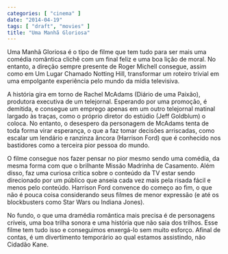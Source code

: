 ```yaml
---
categories: [ "cinema" ]
date: "2014-04-19"
tags: [ "draft", "movies" ]
title: "Uma Manhã Gloriosa"
---
```

Uma Manhã Gloriosa é o tipo de filme que tem tudo para ser mais uma
comédia romântica clichê com um final feliz e uma boa lição de
moral. No entanto, a direção sempre presente de Roger Michell consegue,
assim como em Um Lugar Chamado Notting Hill, transformar um roteiro
trivial em uma empolgante experiência pelo mundo da mídia televisiva.

A história gira em torno de Rachel McAdams (Diário de uma Paixão),
produtora executiva de um telejornal. Esperando por uma promoção, é
demitida, e consegue um emprego apenas em um outro telejornal matinal
largado às traças, como o próprio diretor do estúdio (Jeff Goldblum)
o coloca. No entanto, o desespero da personagem de McAdams tenta de
toda forma virar esperança, o que a faz tomar decisões arriscadas,
como escalar um lendário e ranzinza âncora (Harrison Ford) que é
conhecido nos bastidores como a terceira pior pessoa do mundo.

O filme consegue nos fazer pensar no pior mesmo sendo uma comédia, da
mesma forma com que o brilhante Missão Madrinha de Casamento. Além
disso, faz uma curiosa crítica sobre o conteúdo da TV estar sendo
direcionado por um público que anseia cada vez mais pela risada fácil
e menos pelo conteúdo. Harrison Ford convence do começo ao fim, o
que não é pouca coisa considerando seus filmes de menor expressão
(e até os blockbusters como Star Wars ou Indiana Jones).

No fundo, o que uma dramédia romântica mais precisa é de personagens
críveis, uma boa trilha sonora e uma história que não saia dos
trilhos. Esse filme tem tudo isso e conseguimos enxergá-lo sem muito
esforço. Afinal de contas, é um divertimento temporário ao qual
estamos assistindo, não Cidadão Kane.
